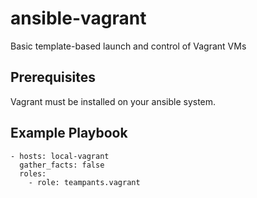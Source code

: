 # ansible-vagrant
Basic template-based launch and control of Vagrant VMs

## Prerequisites
Vagrant must be installed on your ansible system.

## Example Playbook

~~~
- hosts: local-vagrant
  gather_facts: false
  roles:
    - role: teampants.vagrant
~~~
